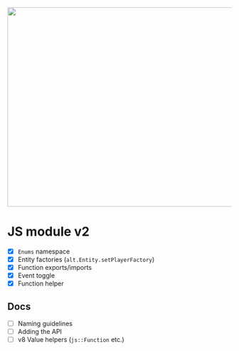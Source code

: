 <img src="https://cdn.discordapp.com/attachments/758680546506178610/1083699499882532965/image.png" height="448" width="896"/>

# JS module v2

- [X] `Enums` namespace
- [X] Entity factories (`alt.Entity.setPlayerFactory`)
- [X] Function exports/imports
- [X] Event toggle
- [X] Function helper

## Docs

- [ ] Naming guidelines
- [ ] Adding the API
- [ ] v8 Value helpers (`js::Function` etc.)
